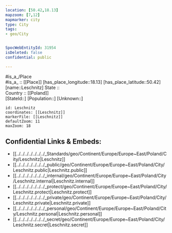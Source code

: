 ```yaml
---
location: [50.42,18.13] 
mapzoom: [7,12] 
mapmarker: city 
type: City
tags:
- geo/City


SpocWebEntityId: 31954
isDeleted: false
confidential: public

---
```

#is_a_/Place  
#is_a_ :: [[Place]] 
[has_place_longitude::18.13] 
[has_place_latitude::50.42] 
[name::Leschnitz] 
State ::  
Country :: [[Poland]]  
[StateId::] 
[Population::] 
[Unknown::] 


```leaflet
id: Leschnitz
coordinates: [[Leschnitz]] 
markerFile: [[Leschnitz]] 
defaultZoom: 11 
maxZoom: 18
```


## Confidential Links & Embeds: 
- [[../../../../../../../_Standards/geo/Continent/Europe/Europe~East/Poland/City/Leschnitz|Leschnitz]] 
- [[../../../../../../../_public/geo/Continent/Europe/Europe~East/Poland/City/Leschnitz.public|Leschnitz.public]] 
- [[../../../../../../../_internal/geo/Continent/Europe/Europe~East/Poland/City/Leschnitz.internal|Leschnitz.internal]] 
- [[../../../../../../../_protect/geo/Continent/Europe/Europe~East/Poland/City/Leschnitz.protect|Leschnitz.protect]] 
- [[../../../../../../../_private/geo/Continent/Europe/Europe~East/Poland/City/Leschnitz.private|Leschnitz.private]] 
- [[../../../../../../../_personal/geo/Continent/Europe/Europe~East/Poland/City/Leschnitz.personal|Leschnitz.personal]] 
- [[../../../../../../../_secret/geo/Continent/Europe/Europe~East/Poland/City/Leschnitz.secret|Leschnitz.secret]] 
